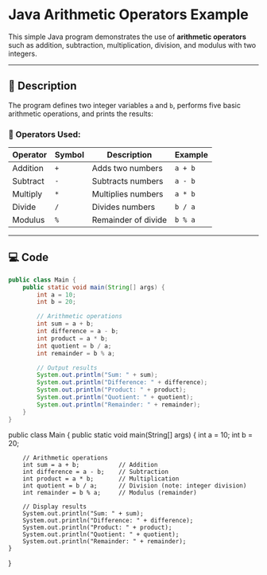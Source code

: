 # Java Arithmetic Operators Example

This simple Java program demonstrates the use of **arithmetic operators** such as addition, subtraction, multiplication, division, and modulus with two integers.

---

## 📌 Description

The program defines two integer variables `a` and `b`, performs five basic arithmetic operations, and prints the results:

### 🔢 Operators Used:

| Operator | Symbol | Description         | Example      |
|----------|--------|---------------------|--------------|
| Addition | `+`    | Adds two numbers    | `a + b`      |
| Subtract | `-`    | Subtracts numbers   | `a - b`      |
| Multiply | `*`    | Multiplies numbers  | `a * b`      |
| Divide   | `/`    | Divides numbers     | `b / a`      |
| Modulus  | `%`    | Remainder of divide | `b % a`      |

---

## 💻 Code

```java
public class Main {
    public static void main(String[] args) {
        int a = 10;
        int b = 20;

        // Arithmetic operations
        int sum = a + b;
        int difference = a - b;
        int product = a * b;
        int quotient = b / a;
        int remainder = b % a;

        // Output results
        System.out.println("Sum: " + sum);
        System.out.println("Difference: " + difference);
        System.out.println("Product: " + product);
        System.out.println("Quotient: " + quotient);
        System.out.println("Remainder: " + remainder);
    }
}
```
public class Main {
    public static void main(String[] args) {
        int a = 10;
        int b = 20;

        // Arithmetic operations
        int sum = a + b;           // Addition
        int difference = a - b;    // Subtraction
        int product = a * b;       // Multiplication
        int quotient = b / a;      // Division (note: integer division)
        int remainder = b % a;     // Modulus (remainder)

        // Display results
        System.out.println("Sum: " + sum);
        System.out.println("Difference: " + difference);
        System.out.println("Product: " + product);
        System.out.println("Quotient: " + quotient);
        System.out.println("Remainder: " + remainder);
    }
}
```
